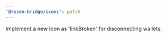 ```yaml
---
'@rosen-bridge/icons': patch
---
```


Implement a new Icon as 'linkBroken' for disconnecting wallets.
